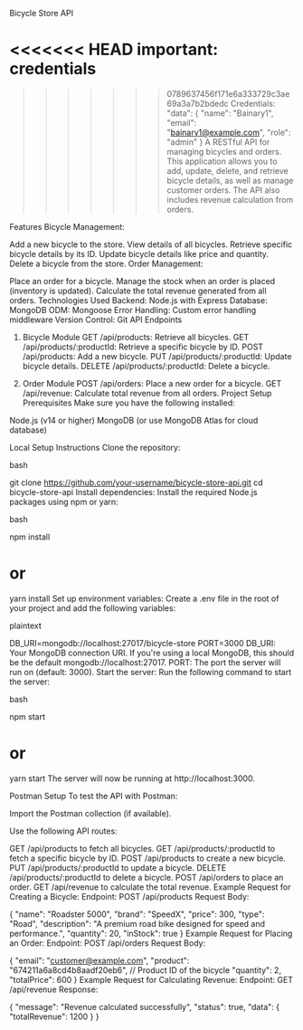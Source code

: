 Bicycle Store API

<<<<<<< HEAD
important: credentials
=======
>>>>>>> 0789637456f171e6a333729c3ae69a3a7b2bdedc
Credentials: "data": {
"name": "Bainary1",
"email": "bainary1@example.com",
"role": "admin"
}
A RESTful API for managing bicycles and orders. This application allows you to add, update, delete, and retrieve bicycle details, as well as manage customer orders. The API also includes revenue calculation from orders.

Features
Bicycle Management:

Add a new bicycle to the store.
View details of all bicycles.
Retrieve specific bicycle details by its ID.
Update bicycle details like price and quantity.
Delete a bicycle from the store.
Order Management:

Place an order for a bicycle.
Manage the stock when an order is placed (inventory is updated).
Calculate the total revenue generated from all orders.
Technologies Used
Backend: Node.js with Express
Database: MongoDB
ODM: Mongoose
Error Handling: Custom error handling middleware
Version Control: Git
API Endpoints

1. Bicycle Module
   GET /api/products: Retrieve all bicycles.
   GET /api/products/:productId: Retrieve a specific bicycle by ID.
   POST /api/products: Add a new bicycle.
   PUT /api/products/:productId: Update bicycle details.
   DELETE /api/products/:productId: Delete a bicycle.

2. Order Module
   POST /api/orders: Place a new order for a bicycle.
   GET /api/revenue: Calculate total revenue from all orders.
   Project Setup
   Prerequisites
   Make sure you have the following installed:

Node.js (v14 or higher)
MongoDB (or use MongoDB Atlas for cloud database)

Local Setup Instructions
Clone the repository:

bash

git clone https://github.com/your-username/bicycle-store-api.git
cd bicycle-store-api
Install dependencies: Install the required Node.js packages using npm or yarn:

bash

npm install

# or

yarn install
Set up environment variables: Create a .env file in the root of your project and add the following variables:

plaintext

DB_URI=mongodb://localhost:27017/bicycle-store
PORT=3000
DB_URI: Your MongoDB connection URI. If you're using a local MongoDB, this should be the default mongodb://localhost:27017.
PORT: The port the server will run on (default: 3000).
Start the server: Run the following command to start the server:

bash

npm start

# or

yarn start
The server will now be running at http://localhost:3000.

Postman Setup
To test the API with Postman:

Import the Postman collection (if available).

Use the following API routes:

GET /api/products to fetch all bicycles.
GET /api/products/:productId to fetch a specific bicycle by ID.
POST /api/products to create a new bicycle.
PUT /api/products/:productId to update a bicycle.
DELETE /api/products/:productId to delete a bicycle.
POST /api/orders to place an order.
GET /api/revenue to calculate the total revenue.
Example Request for Creating a Bicycle:
Endpoint: POST /api/products
Request Body:

{
"name": "Roadster 5000",
"brand": "SpeedX",
"price": 300,
"type": "Road",
"description": "A premium road bike designed for speed and performance.",
"quantity": 20,
"inStock": true
}
Example Request for Placing an Order:
Endpoint: POST /api/orders
Request Body:

{
"email": "customer@example.com",
"product": "674211a6a8cd4b8aadf20eb6", // Product ID of the bicycle
"quantity": 2,
"totalPrice": 600
}
Example Request for Calculating Revenue:
Endpoint: GET /api/revenue
Response:

{
"message": "Revenue calculated successfully",
"status": true,
"data": {
"totalRevenue": 1200
}
}
